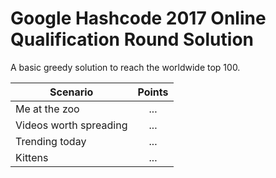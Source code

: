 # Google Hashcode 2017 Online Qualification Round Solution

A basic greedy solution to reach the worldwide top 100.

| Scenario                | Points        |
| ----------------------- |:-------------:|
| Me at the zoo           | ...           |
| Videos worth spreading  | ...           |
| Trending today          | ...           |
| Kittens                 | ...           |
